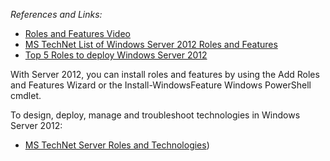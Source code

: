 *References and Links:*

- [Roles and Features Video](https://www.youtube.com/watch?v=ZAgvMOeRbmo)
- [MS TechNet List of Windows Server 2012 Roles and Features](https://blogs.technet.microsoft.com/canitpro/2013/04/23/windows-server-2012-roles-features/)
- [Top 5 Roles to deploy Windows Server 2012](http://windowsitpro.com/windows-server-2012/windows-server-2012-deployment-roles)

With Server 2012, you can install roles and features by using the Add Roles and Features Wizard or the Install-WindowsFeature Windows PowerShell cmdlet.

To design, deploy, manage and troubleshoot technologies in Windows Server 2012:
- [MS TechNet Server Roles and Technologies](https://technet.microsoft.com/en-us/library/hh831669(v=ws.11).aspx))
